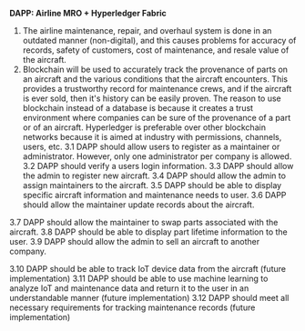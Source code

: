 **DAPP: Airline MRO + Hyperledger Fabric**

1. The airline maintenance, repair, and overhaul system is done in an outdated manner (non-digital), and this causes problems for accuracy of records, safety of customers, cost of maintenance, and resale value of the aircraft. 
2. Blockchain will be used to accurately track the provenance of parts on an aircraft and the various conditions that the aircraft encounters. This provides a trustworthy record for maintenance crews, and if the aircraft is ever sold, then it's history can be easily proven. The reason to use blockchain instead of a database is because it creates a trust environment where companies can be sure of the provenance of a part or of an aircraft. Hyperledger is preferable over other blockchain networks because it is aimed at industry with permissions, channels, users, etc.
3.1 DAPP should allow users to register as a maintainer or administrator. However, only one administrator per company is allowed.
3.2 DAPP should verify a users login information.
3.3 DAPP should allow the admin to register new aircraft.
3.4 DAPP should allow the admin to assign maintainers to the aircraft.
3.5 DAPP should be able to display specific aircraft information and maintenance needs to user.
3.6 DAPP should allow the maintainer update records about the aircraft.

3.7 DAPP should allow the maintainer to swap parts associated with the aircraft.
3.8 DAPP should be able to display part lifetime information to the user.
3.9 DAPP should allow the admin to sell an aircraft to another company.

3.10 DAPP should be able to track IoT device data from the aircraft (future implementation)
3.11 DAPP should be able to use machine learning to analyze IoT and maintenance data and return it to the user in an understandable manner (future implementation)
3.12 DAPP should meet all necessary requirements for tracking maintenance records (future implementation)
